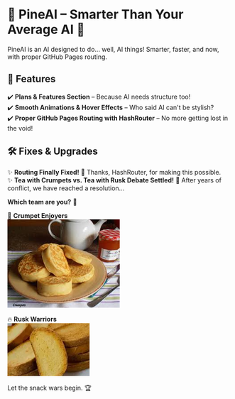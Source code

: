 # 🌲 PineAI – Smarter Than Your Average AI 🌲  

PineAI is an AI designed to do... well, AI things! Smarter, faster, and now, with proper GitHub Pages routing.  

## 🚀 Features  
✔️ **Plans & Features Section** – Because AI needs structure too!  
✔️ **Smooth Animations & Hover Effects** – Who said AI can't be stylish?  
✔️ **Proper GitHub Pages Routing with HashRouter** – No more getting lost in the void!  

## 🛠 Fixes & Upgrades  
✨ **Routing Finally Fixed!** 🎉 Thanks, HashRouter, for making this possible.  
✨ **Tea with Crumpets vs. Tea with Rusk Debate Settled!** 🍵 After years of conflict, we have reached a resolution...  

**Which team are you?** 👀  

🧁 **Crumpet Enjoyers**  
![Crumpets](assets/crumpets.png)  

🔥 **Rusk Warriors**  
![Rusk](assets/rusk.png)  

Let the snack wars begin. 🏆  

